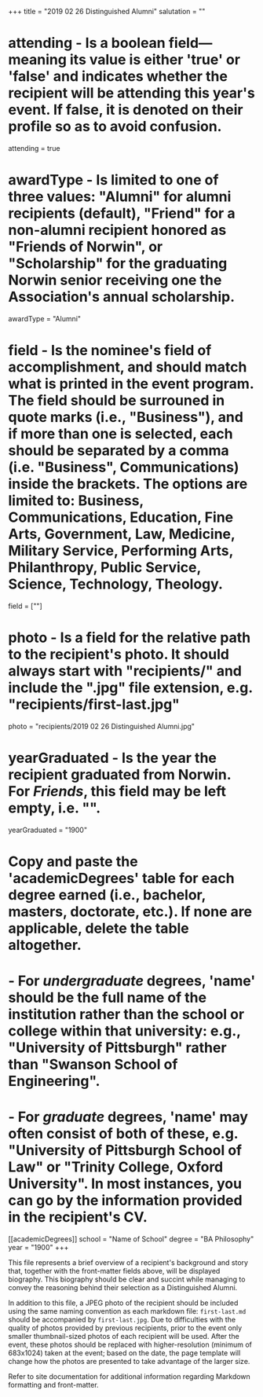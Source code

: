 +++
title         = "2019 02 26 Distinguished Alumni"
salutation    = ""
# attending - Is a boolean field—meaning its value is either 'true' or 'false' and indicates whether the recipient will be attending this year's event. If false, it is denoted on their profile so as to avoid confusion.
attending     = true
# awardType - Is limited to one of three values: "Alumni" for alumni recipients (default), "Friend" for a non-alumni recipient honored as "Friends of Norwin", or "Scholarship" for the graduating Norwin senior receiving one the Association's annual scholarship.
awardType     = "Alumni"
# field - Is the nominee's field of accomplishment, and should match what is printed in the event program. The field should be surrouned in quote marks (i.e., "Business"), and if more than one is selected, each should be separated by a comma (i.e. "Business", Communications) inside the brackets. The options are limited to: Business, Communications, Education, Fine Arts, Government, Law, Medicine, Military Service, Performing Arts, Philanthropy, Public Service, Science, Technology, Theology.
field         = [""]
# photo - Is a field for the relative path to the recipient's photo. It should always start with "recipients/" and include the ".jpg" file extension, e.g. "recipients/first-last.jpg"
photo         = "recipients/2019 02 26 Distinguished Alumni.jpg"
# yearGraduated - Is the year the recipient graduated from Norwin. For *Friends*, this field may be left empty, i.e. "".
yearGraduated = "1900"

# Copy and paste the 'academicDegrees' table for each degree earned (i.e., bachelor, masters, doctorate, etc.). If none are applicable, delete the table altogether.
#   - For *undergraduate* degrees, 'name' should be the full name of the institution rather than the school or college within that university: e.g., "University of Pittsburgh" rather than "Swanson School of Engineering".
#   - For *graduate* degrees, 'name' may often consist of both of these, e.g. "University of Pittsburgh School of Law" or "Trinity College, Oxford University". In most instances, you can go by the information provided in the recipient's CV.
[[academicDegrees]]
school = "Name of School"
degree = "BA Philosophy"
year   = "1900"
+++

This file represents a brief overview of a recipient's background and story that, together with the front-matter fields above, will be displayed biography. This biography should be clear and succint while managing to convey the reasoning behind their selection as a Distinguished Alumni.

In addition to this file, a JPEG photo of the recipient should be included using the same naming convention as each markdown file: ```first-last.md``` should be accompanied by ```first-last.jpg```. Due to difficulties with the quality of photos provided by previous recipients, prior to the event only smaller thumbnail-sized photos of each recipient will be used. After the event, these photos should be replaced with higher-resolution (minimum of 683x1024) taken at the event; based on the date, the page template will change how the photos are presented to take advantage of the larger size.

Refer to site documentation for additional information regarding Markdown formatting and front-matter.
